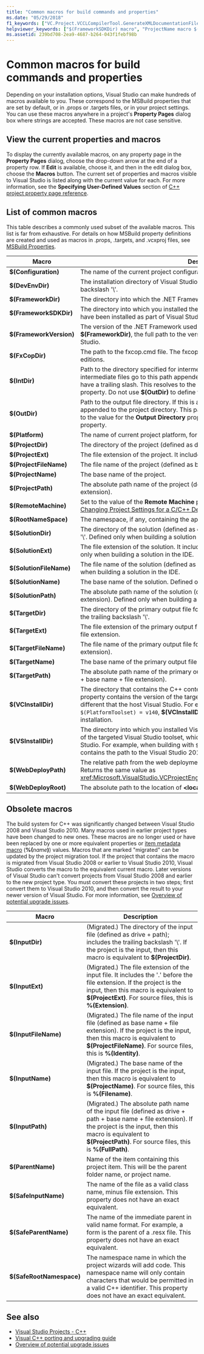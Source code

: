 ```yaml
---
title: "Common macros for build commands and properties"
ms.date: "05/29/2018"
f1_keywords: ["VC.Project.VCCLCompilerTool.GenerateXMLDocumentationFiles", "VC.Project.VCCLCompilerTool.XMLDocumentationFileName"]
helpviewer_keywords: ["$(FrameworkSDKDir) macro", "ProjectName macro $(ProjectName)", "DevEnvDir macro $(DevEnvDir)", "$(DevEnvDir) macro", "TargetPath macro $(TargetPath)", "VSInstallDir macro $(VSInstallDir)", "$(InputFileName) macro", "$(SolutionFileName) macro", "macros [C++], build macros", "InputFileName macro $(InputFileName)", "$(VCInstallDir) macro", "$(IntDir) macro", "$(ConfigurationName) macro", "SolutionDir macro $(SolutionDir)", "$(TargetPath) macro", "$(Inherit) macro", "$(SolutionPath) macro", "WebDeployRoot macro $(WebDeployRoot)", "WebDeployPath macro $(WebDeployPath)", "StopEvaluating macro $(StopEvaluating)", "$(RootNamespace) macro", "$(WebDeployRoot) macro", "ProjectPath macro $(ProjectPath)", "$(ProjectPath) macro", "$(InputDir) macro", "SolutionName macro $(SolutionName)", "ProjectExt macro $(ProjectExt)", "$(TargetExt) macro", "$(ProjectFileName) macro", "TargetName macro $(TargetName)", "$(References) macro", "References macro $(References)", "TargetExt macro $(TargetExt)", "ProjectDir macro $(ProjectDir)", "$(TargetDir) macro", "SolutionExt macro $(SolutionExt)", "$(SolutionDir) macro", "ProjectFileName macro $(ProjectFileName)", "VCInstallDir macro $(VCInstallDir)", "$(InputExt) macro", "$(TargetFileName) macro", "$(SolutionExt) macro", "PlatformName macro $(PlatformName)", "IntDir macro $(IntDir)", "$(FrameworkVersion) macro", "$(ProjectDir) macro", "build macros [C++]", "InputPath macro $(InputPath)", "$(VSInstallDir) macro", "$(WebDeployPath) macro", "TargetFileName macro $(TargetFileName)", "NoInherit macro $(NoInherit)", "ConfigurationName macro $(ConfigurationName)", "$(ProjectExt) macro", "TargetDir macro $(TargetDir)", "InputName macro $(InputName)", "$(ProjectName) macro", "FrameworkSDKDir macro $(FrameworkSDKDir)", "$(ParentName) macro", "InputExt macro $(InputExt)", "$(SafeRootNamespace) macro", "InputDir macro $(InputDir)", "$(FxCopDir) macro", "$(RemoteMachine) macro", "Inherit macro $(Inherit)", "FrameworkVersion macro $(FrameworkVersion)", "$(StopEvaluating) macro", "$(OutDir) macro", "FrameworkDir macro $(FrameworkDir)", "SolutionFileName macro $(SolutionFileName)", "$(NoInherit) macro", "RemoteMachine macro $(RemoteMachine)", "properties [C++], build property macros", "$(TargetName) macro", "$(SolutionName) macro", "$(InputPath) macro", "ParentName macro $(ParentName)", "OutDir macro $(OutDir)", "SafeRootNamespace macro $(SafeRootNamespace)", "FxCopDir macro $(FxCopDir)", "$(InputName) macro", "RootNamespace macro $(RootNamespace)", "builds [C++], macros", "$(FrameworkDir) macro", "$(PlatformName) macro", "SolutionPath macro $(SolutionPath)"]
ms.assetid: 239bd708-2ea9-4687-b264-043f1febf98b
---
```

# Common macros for build commands and properties

Depending on your installation options, Visual Studio can make hundreds of macros available to you. These correspond to the MSBuild properties that are set by default, or in .props or .targets files, or in your project settings. You can use these macros anywhere in a project's **Property Pages** dialog box where strings are accepted. These macros are not case sensitive.

## View the current properties and macros

To display the currently available macros, on any property page in the **Property Pages** dialog, choose the drop-down arrow at the end of a property row. If **Edit** is available, choose it, and then in the edit dialog box, choose the **Macros** button. The current set of properties and macros visible to Visual Studio is listed along with the current value for each. For more information, see the **Specifying User-Defined Values** section of [C++ project property page reference](property-pages-visual-cpp.md).

## List of common macros

This table describes a commonly used subset of the available macros. This list is far from exhaustive. For details on how MSBuild property definitions are created and used as macros in .props, .targets, and .vcxproj files, see [MSBuild Properties](/visualstudio/msbuild/msbuild-properties).

|Macro|Description|
|-----------|-----------------|
|**$(Configuration)**|The name of the current project configuration, for example, "Debug".|
|**$(DevEnvDir)**|The installation directory of Visual Studio (defined as drive + path); includes the trailing backslash '\\'.|
|**$(FrameworkDir)**|The directory into which the .NET Framework was installed.|
|**$(FrameworkSDKDir)**|The directory into which you installed the .NET Framework. The .NET Framework could have been installed as part of Visual Studio or separately.|
|**$(FrameworkVersion)**|The version of the .NET Framework used by Visual Studio. Combined with **$(FrameworkDir)**, the full path to the version of the .NET Framework use by Visual Studio.|
|**$(FxCopDir)**|The path to the fxcop.cmd file. The fxcop.cmd file is not installed with all Visual C++ editions.|
|**$(IntDir)**|Path to the directory specified for intermediate files. If this is a relative path, intermediate files go to this path appended to the project directory. This path should have a trailing slash. This resolves to the value for the **Intermediate Directory** property. Do not use **$(OutDir)** to define this property.|
|**$(OutDir)**|Path to the output file directory. If this is a  relative path, output files go to this path appended to the project directory. This path should have a trailing slash. This resolves to the value for the **Output Directory** property. Do not use **$(IntDir)** to define this property.|
|**$(Platform)**|The name of current project platform, for example, "Win32".|
|**$(ProjectDir)**|The directory of the project (defined as drive + path); includes the trailing backslash '\\'.|
|**$(ProjectExt)**|The file extension of the project. It includes the '.' before the file extension.|
|**$(ProjectFileName)**|The file name of the project (defined as base name + file extension).|
|**$(ProjectName)**|The base name of the project.|
|**$(ProjectPath)**|The absolute path name of the project (defined as drive + path + base name + file extension).|
|**$(RemoteMachine)**|Set to the value of the **Remote Machine** property on the Debug property page. See [Changing Project Settings for a C/C++ Debug Configuration](/visualstudio/debugger/project-settings-for-a-cpp-debug-configuration) for more information.|
|**$(RootNameSpace)**|The namespace, if any, containing the application.|
|**$(SolutionDir)**|The directory of the solution (defined as drive + path); includes the trailing backslash '\\'. Defined only when building a solution in the IDE.|
|**$(SolutionExt)**|The file extension of the solution. It includes the '.' before the file extension. Defined only when building a solution in the IDE.|
|**$(SolutionFileName)**|The file name of the solution (defined as base name + file extension). Defined only when building a solution in the IDE.|
|**$(SolutionName)**|The base name of the solution. Defined only when building a solution in the IDE.|
|**$(SolutionPath)**|The absolute path name of the solution (defined as drive + path + base name + file extension). Defined only when building a solution in the IDE.|
|**$(TargetDir)**|The directory of the primary output file for the build (defined as drive + path); includes the trailing backslash '\\'.|
|**$(TargetExt)**|The file extension of the primary output file for the build. It includes the '.' before the file extension.|
|**$(TargetFileName)**|The file name of the primary output file for the build (defined as base name + file extension).|
|**$(TargetName)**|The base name of the primary output file for the build.|
|**$(TargetPath)**|The absolute path name of the primary output file for the build (defined as drive + path + base name + file extension).|
|**$(VCInstallDir)**|The directory that contains the C++ content of your Visual Studio installation. This property contains the version of the targeted Visual C++ toolset, which might be different that the host Visual Studio. For example, when building with `$(PlatformToolset) = v140`, **$(VCInstallDir)** contains the path to the Visual C++ 2015 installation.|
|**$(VSInstallDir)**|The directory into which you installed Visual Studio. This property contains the version of the targeted Visual Studio toolset, which might be different that the host Visual Studio. For example, when building with `$(PlatformToolset) = v110`, **$(VSInstallDir)** contains the path to the Visual Studio 2012 installation.|
|**$(WebDeployPath)**|The relative path from the web deployment root to where the project outputs belong. Returns the same value as <xref:Microsoft.VisualStudio.VCProjectEngine.VCWebDeploymentTool.RelativePath%2A>.|
|**$(WebDeployRoot)**|The absolute path to the location of **\<localhost>**. For example, c:\inetpub\wwwroot.|

## Obsolete macros

The build system for C++ was significantly changed between Visual Studio 2008 and Visual Studio 2010. Many macros used in earlier project types have been changed to new ones. These macros are no longer used or have been replaced by one or more equivalent properties or [item metadata macro](/visualstudio/msbuild/itemmetadata-element-msbuild) (**%(**_name_**)**) values. Macros that are marked "migrated" can be updated by the project migration tool. If the project that contains the macro is migrated from Visual Studio 2008 or earlier to Visual Studio 2010, Visual Studio converts the macro to the equivalent current macro. Later versions of Visual Studio can't convert projects from Visual Studio 2008 and earlier to the new project type. You must convert these projects in two steps; first convert them to Visual Studio 2010, and then convert the result to your newer version of Visual Studio. For more information, see [Overview of potential upgrade issues](../../porting/overview-of-potential-upgrade-issues-visual-cpp.md).

|Macro|Description|
|-----------|-----------------|
|**$(InputDir)**|(Migrated.) The directory of the input file (defined as drive + path); includes the trailing backslash '\\'. If the project is the input, then this macro is equivalent to **$(ProjectDir)**.|
|**$(InputExt)**|(Migrated.) The file extension of the input file. It includes the '.' before the file extension. If the project is the input, then this macro is equivalent to **$(ProjectExt)**. For source files, this is **%(Extension)**.|
|**$(InputFileName)**|(Migrated.) The file name of the input file (defined as base name + file extension). If the project is the input, then this macro is equivalent to **$(ProjectFileName)**. For source files, this is **%(Identity)**.|
|**$(InputName)**|(Migrated.) The base name of the input file. If the project is the input, then this macro is equivalent to **$(ProjectName)**. For source files, this is **%(Filename)**.|
|**$(InputPath)**|(Migrated.) The absolute path name of the input file (defined as drive + path + base name + file extension). If the project is the input, then this macro is equivalent to **$(ProjectPath)**. For source files, this is **%(FullPath)**.|
|**$(ParentName)**|Name of the item containing this project item. This will be the parent folder name, or project name.|
|**$(SafeInputName)**|The name of the file as a valid class name, minus file extension. This property does not have an exact equivalent.|
|**$(SafeParentName)**|The name of the immediate parent in valid name format. For example, a form is the parent of a .resx file. This property does not have an exact equivalent.|
|**$(SafeRootNamespace)**|The namespace name in which the project wizards will add code. This namespace name will only contain characters that would be permitted in a valid C++ identifier. This property does not have an exact equivalent.|

## See also

- [Visual Studio Projects - C++](../creating-and-managing-visual-cpp-projects.md)
- [Visual C++ porting and upgrading guide](../../porting/visual-cpp-porting-and-upgrading-guide.md)
- [Overview of potential upgrade issues](../../porting/overview-of-potential-upgrade-issues-visual-cpp.md)
